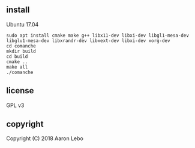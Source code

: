 ## install

Ubuntu 17.04

    sudo apt install cmake make g++ libx11-dev libxi-dev libgl1-mesa-dev libglu1-mesa-dev libxrandr-dev libxext-dev libxi-dev xorg-dev
    cd comanche
    mkdir build
    cd build
    cmake ..
    make all
    ./comanche

## license
GPL v3

## copyright
Copyright (C) 2018 Aaron Lebo


